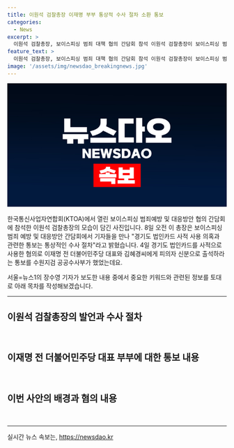 ```yaml
---
title: 이원석 검찰총장 이재명 부부 통상적 수사 절차 소환 통보
categories:
  - News
excerpt: >
  이원석 검찰총장, 보이스피싱 범죄 대책 협의 간담회 참석 이원석 검찰총장이 보이스피싱 범죄 대책 협의 간담회에 참석하며 이재명 전 더불어민주당 대표 부부의 법인카드 사용 의혹에 대한 수사 절차를 설명했다. 지난 4일, 이재명 전 대표와 배우자 김혜경씨에게 혐의와 관련해 출석 요구가 있었으며, 의혹의 내용은 2018~2019년 당시 경기도지사였던 이 전 대표와 김씨가 법인카드를 사적으로 사용한 것으로 전해졌다.
feature_text: >
  이원석 검찰총장, 보이스피싱 범죄 대책 협의 간담회 참석 이원석 검찰총장이 보이스피싱 범죄 대책 협의 간담회에 참석하며 이재명 전 더불어민주당 대표 부부의 법인카드 사용 의혹에 대한 수사 절차를 설명했다. 지난 4일, 이재명 전 대표와 배우자 김혜경씨에게 혐의와 관련해 출석 요구가 있었으며, 의혹의 내용은 2018~2019년 당시 경기도지사였던 이 전 대표와 김씨가 법인카드를 사적으로 사용한 것으로 전해졌다.
image: '/assets/img/newsdao_breakingnews.jpg'
---
```


<p><img src="/assets/img/newsdao_breakingnews.jpg" alt="bookingtag 속보" /></p>

<p>한국통신사업자연합회(KTOA)에서 열린 보이스피싱 범죄예방 및 대응방안 협의 간담회에 참석한 이원석 검찰총장의 모습이 담긴 사진입니다. 8일 오전 이 총장은 보이스피싱 범죄 예방 및 대응방안 간담회에서 기자들을 만나 "경기도 법인카드 사적 사용 의혹과 관련한 통보는 통상적인 수사 절차"라고 밝혔습니다. 4일 경기도 법인카드를 사적으로 사용한 혐의로 이재명 전 더불어민주당 대표와 김혜경씨에게 피의자 신분으로 출석하라는 통보를 수원지검 공공수사부가 했었는데요.</p>

<p>서울=뉴스1의 장수영 기자가 보도한 내용 중에서 중요한 키워드와 관련된 정보를 토대로 아래 목차를 작성해보겠습니다.</p>

<hr />

<h2 data-ke-size="size26">이원석 검찰총장의 발언과 수사 절차</h2>

<p data-ke-size="size16">&nbsp;</p>

<h2 data-ke-size="size26">이재명 전 더불어민주당 대표 부부에 대한 통보 내용</h2>

<p data-ke-size="size16">&nbsp;</p>

<h2 data-ke-size="size26">이번 사안의 배경과 혐의 내용</h2>

<p data-ke-size="size16">&nbsp;</p>

<hr />
실시간 뉴스 속보는, <a href="https://newsdao.kr" rel="dofollow">https://newsdao.kr</a>


